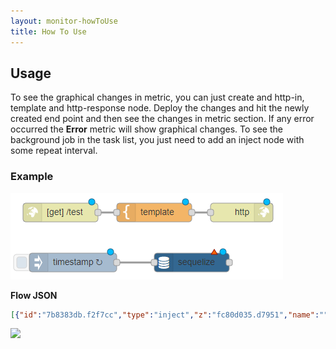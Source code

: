 ```yaml
---
layout: monitor-howToUse
title: How To Use
---
```


## Usage

To see the graphical changes in metric, you can just create and http-in, template and http-response node. Deploy the changes and hit the newly created end point and then see the changes in metric section. If any error occurred the <b>Error</b> metric will show graphical changes. To see the background job in the task list, you just need to add an inject node with some repeat interval.

### Example

![](../assets/monitor/ignite-monitor-Flow.PNG)

<b>Flow JSON</b>
~~~json
[{"id":"7b8383db.f2f7cc","type":"inject","z":"fc80d035.d7951","name":"","topic":"","payload":"","payloadType":"date","repeat":"1","crontab":"","once":false,"onceDelay":0.1,"x":170,"y":200,"wires":[["7f7ec554.4642ec"]]},{"id":"340d7943.9eb076","type":"http in","z":"fc80d035.d7951","name":"","url":"/test","method":"get","upload":false,"swaggerDoc":"","x":150,"y":120,"wires":[["3ba8cf79.dec4"]]},{"id":"f9dc61f9.c47ce","type":"http response","z":"fc80d035.d7951","name":"","statusCode":"","headers":{},"x":440,"y":120,"wires":[]},{"id":"3ba8cf79.dec4","type":"template","z":"fc80d035.d7951","name":"","field":"payload","fieldType":"msg","format":"handlebars","syntax":"mustache","template":"This is the payload.","output":"str","x":300,"y":120,"wires":[["f9dc61f9.c47ce"]]},{"id":"7f7ec554.4642ec","type":"sequelize","z":"fc80d035.d7951","name":"","usepayload":false,"query":"SELECT * FROM ;","output":true,"outputs":1,"x":360,"y":200,"wires":[[]]}]
~~~

![](../assets/monitor/ignite-monitor_how-to-use.gif)